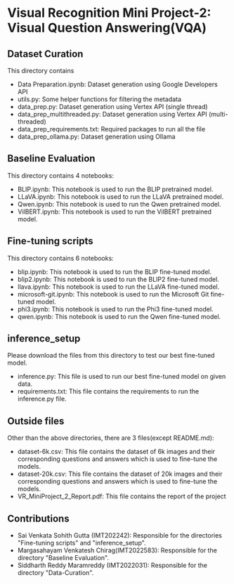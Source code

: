 # Visual Recognition Mini Project-2: Visual Question Answering(VQA)
## Dataset Curation
This directory contains
- Data Preparation.ipynb: Dataset generation using Google Developers API
- utils.py: Some helper functions for filtering the metadata
- data_prep.py: Dataset generation using Vertex API (single thread)
- data_prep_multithreaded.py: Dataset generation using Vertex API (multi-threaded)
- data_prep_requirements.txt: Required packages to run all the file
- data_prep_ollama.py: Dataset generation using Ollama

## Baseline Evaluation
This directory contains 4 notebooks:
- BLIP.ipynb: This notebook is used to run the BLIP pretrained model.
- LLaVA.ipynb: This notebook is used to run the LLaVA pretrained model.
- Qwen.ipynb: This notebook is used to run the Qwen pretrained model.
- VilBERT.ipynb: This notebook is used to run the VilBERT pretrained model.

## Fine-tuning scripts
This directory contains 6 notebooks:
- blip.ipynb: This notebook is used to run the BLIP fine-tuned model.
- blip2.ipynb: This notebook is used to run the BLIP2 fine-tuned model.
- llava.ipynb: This notebook is used to run the LLaVA fine-tuned model.
- microsoft-git.ipynb: This notebook is used to run the Microsoft Git fine-tuned model.
- phi3.ipynb: This notebook is used to run the Phi3 fine-tuned model.
- qwen.ipynb: This notebook is used to run the Qwen fine-tuned model.

## inference_setup
Please download the files from this directory to test our best fine-tuned model.

- inference.py: This file is used to run our best fine-tuned model on given data.
- requirements.txt: This file contains the requirements to run the inference.py file.

## Outside files
Other than the above directories, there are 3 files(except README.md):

- dataset-6k.csv: This file contains the dataset of 6k images and their corresponding questions and answers which is used to fine-tune the models.
- dataset-20k.csv: This file contains the dataset of 20k images and their corresponding questions and answers which is used to fine-tune the models.
- VR_MiniProject_2_Report.pdf: This file contains the report of the project 

## Contributions
- Sai Venkata Sohith Gutta (IMT202242): Responsible for the directories "Fine-tuning scripts" and "inference_setup".
- Margasahayam Venkatesh Chirag(IMT2022583): Responsible for the directory "Baseline Evaluation".
- Siddharth Reddy Maramreddy (IMT2022031): Responsible for the directory "Data-Curation".
